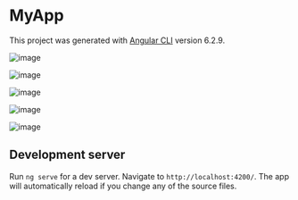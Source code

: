 # MyApp

This project was generated with [Angular CLI](https://github.com/angular/angular-cli) version 6.2.9.

![image](https://user-images.githubusercontent.com/47604307/150787951-126f43ab-728d-4398-9ea1-cd0542e641f0.png)

![image](https://user-images.githubusercontent.com/47604307/150787954-ab289bdd-4f4d-435e-b3cc-bc86234e1687.png)

![image](https://user-images.githubusercontent.com/47604307/150787957-c28919a7-9b20-44c4-93f2-ec54441d8214.png)

![image](https://user-images.githubusercontent.com/47604307/150787958-d93829f8-3665-44cf-b787-7608136bd568.png)

![image](https://user-images.githubusercontent.com/47604307/150787960-e260c727-aaf1-48d6-8083-e3ea0ec8b453.png)

## Development server

Run `ng serve` for a dev server. Navigate to `http://localhost:4200/`. The app will automatically reload if you change any of the source files.


